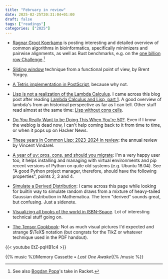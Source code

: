 ```yaml
---
title: "February in review"
date: 2025-02-25T20:31:04+01:00
draft: false
tags: ["readings"]
categories: ["2025"]
---
```


- [Ragnar Groot Koerkamp](https://curiouscoding.nl/) is posting interesting and detailed overview of common algorithms in bioinformatics, specifically minimizers and pairwise alignments, as well as Rust benchmarks, e.g. on the [one billion row Challenge](https://curiouscoding.nl/posts/1brc/).[^1]

- [Sliding window](https://byorgey.github.io/blog/posts/2024/11/27/stacks-queues.html) technique from a functional point of view, by Brent Yorgey.

- [A Tetris implementation in PostScript](https://github.com/nst/PSTris), because why not.

- [Lisp is not a realization of the Lambda Calculus](https://danielsz.github.io/blog/2019-08-05T21_14.html). I came across this blog post after reading [Lambda Calculus and Lisp, part 1](https://babbagefiles.xyz/lambda-calculus-and-lisp-01/). A good overview of lambda's from an historical perspective as far as I can tell. Other stuff read almost at the same time: [Lisp without cons cells](https://elmord.org/blog/?entry=20160528-lisp-without-cons-cells).

- [Do You Really Want to be Doing This When You're 50?](https://prog21.dadgum.com/154.html). Even if I know the weblog is dead now, I can't help coming back to it from time to time, or when it pops up on Hacker News.

- [These years in Common Lisp: 2023-2024 in review](https://lisp-journey.gitlab.io/blog/these-years-in-common-lisp-2023-2024-in-review/): the annual review by Vincent Vindarel.

- [A year of uv: pros, cons, and should you migrate](https://www.bitecode.dev/p/a-year-of-uv-pros-cons-and-should): I'm a very happy user too, it helps installing and managing with virtual environments and pip recent versions of Python on quite old systems (e.g. Ubuntu 18.04). See "A good Python project manager, therefore, should have the following properties", points 2, 3 and 4.

- [Simulate a Derived Distribution](https://reference.wolfram.com/language/example/SimulateADerivedDistribution.html): I came across this page while looking for builtin way to simulate random draws from a mixture of heavy-tailed Gaussian distribution in Mathematica. The term "derived" sounds great, but confusing. Just a sidenote.

- [Visualizing all books of the world in ISBN-Space](https://phiresky.github.io/blog/2025/visualizing-all-books-in-isbn-space/). Lot of interesting technical stuff going on.

- [The Tensor Cookbook](https://tensorcookbook.com): Not as much visual pictures I'd expected and strange $\TeX$ notation (but congrats for the TikZ or whatever technique used in the PDF handout).

{{< youtube EtZ-pqHB1c4 >}}
[^1]: See also [Bogdan Popa](https://defn.io/page/about/)'s take in Racket.

{{% music %}}Memory Cassette • _Last One Awake_{{% /music %}}
